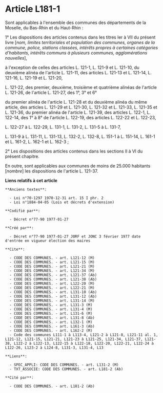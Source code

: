 # Article L181-1

Sont applicables à l'ensemble des communes des départements de la Moselle, du Bas-Rhin et du Haut-Rhin :

1° Les dispositions des articles contenus dans les titres Ier à VII du présent livre [*nom, limites territoriales et
population des communes, organes de la commune, police, stations classées, intérêts propres à certaines catégories
d'habitants, intérêts communs à plusieurs communes, agglomérations nouvelles*],

à l'exception de celles des articles L. 121-1, L. 121-9 et L. 121-10, du deuxième alinéa de l'article L. 121-11, des articles
L. 121-13 et L. 121-14, L. 121-16, L. 121-19 et L. 121-20,

L. 121-22, des premier, deuxième, troisième et quatrième alinéas de l'article L. 121-26, de l'article L. 121-27, des 1°, 3°
et 6°

du premier alinéa de l'article L. 121-28 et du deuxième alinéa du même article, des articles L. 121-29 et L. 121-30, L.
121-32 et L. 121-33, L. 121-35 et L. 121-36, du premier alinéa de l'article L. 121-39, des articles L. 122-1, L. 122-14, des
1° à 8° de l'article L. 122-19, des articles L. 122-22 et L. 122-23,

L. 122-27 à L. 122-29, L. 131-1, L. 131-2, L. 131-5 à L. 131-7,

L. 131-9 à L. 131-11, L. 131-13, L. 132-2, L. 132-8, L. 151-1 à L. 151-14, L. 161-1 et L. 161-2, L. 162-1 et L. 162-3 ; 

2° Les dispositions des articles contenus dans les sections II à VI du présent chapitre. 

En outre, sont applicables aux communes de moins de 25.000 habitants [*nombre*] les dispositions de l'article L. 121-37.

**Liens relatifs à cet article**

	**Anciens textes**:

	  - Loi n°70-1297 1970-12-31 art. 15 I phr. 2
	  - Loi n°1884-04-05 (Lois et décrets d'extension)

	**Codifié par**:

	  - Décret n°77-90 1977-01-27

	**Créé par**:

	  - Décret n°77-90 1977-01-27 JORF et JONC 3 février 1977 date d'entrée en vigueur élection des maires

	**Cite**:

	  - CODE DES COMMUNES. - art. L121-12 (M)
	  - CODE DES COMMUNES. - art. L121-15 (M)
	  - CODE DES COMMUNES. - art. L121-21 (M)
	  - CODE DES COMMUNES. - art. L121-34 (M)
	  - CODE DES COMMUNES. - art. L121-37 (Ab)
	  - CODE DES COMMUNES. - art. L121-38 (Ab)
	  - CODE DES COMMUNES. - art. L122-20 (M)
	  - CODE DES COMMUNES. - art. L122-21 (M)
	  - CODE DES COMMUNES. - art. L131-10 (Ab)
	  - CODE DES COMMUNES. - art. L131-12 (Ab)
	  - CODE DES COMMUNES. - art. L131-14 (M)
	  - CODE DES COMMUNES. - art. L131-3 (M)
	  - CODE DES COMMUNES. - art. L131-4 (M)
	  - CODE DES COMMUNES. - art. L131-6 (M)
	  - CODE DES COMMUNES. - art. L131-8 (Ab)
	  - CODE DES COMMUNES. - art. L132-1 (M)
	  - CODE DES COMMUNES. - art. L161-3 (Ab)
	  - CODE DES COMMUNES. - art. L162-2 (M)
	  - Code des communes L111-1 à L113-4, L121-2 à L121-8, L121-11 al. 1, L121-12, L121-15, L121-21, L121-23 à L121-25, L121-34, L121-37, L121-38, L122-2 à L122-13, L122-15 à L122-18, L122-20, L122-21, L122-24 à L122-26, L123-2 à L124-8, L131-3, L131-4, L13

	**Liens**:

	  - SPEC_APPLI: CODE DES COMMUNES. - art. L131-2 (M)
	  - TXT_ASSOCIE: CODE DES COMMUNES. - art. L181-2 (Ab)

	**Cité par**:

	  - CODE DES COMMUNES. - art. L181-2 (Ab)
